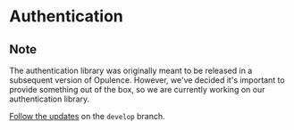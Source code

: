 # Authentication

## Note
The authentication library was originally meant to be released in a subsequent version of Opulence.  However, we've decided it's important to provide something out of the box, so we are currently working on our authentication library.

<a href="https://github.com/opulencephp/Opulence/tree/develop/src/Opulence/Authentication" target="_blank">Follow the updates</a> on the `develop` branch.